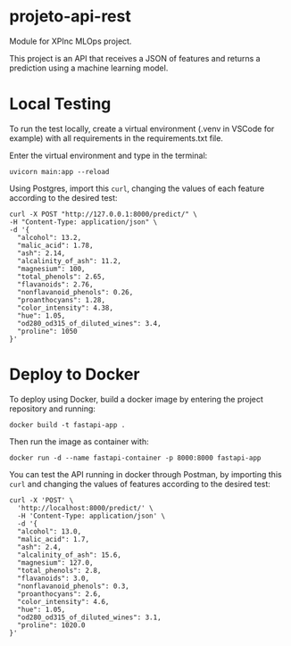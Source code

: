 # projeto-api-rest
Module for XPInc MLOps project.

This project is an API that receives a JSON of features and returns a prediction using a machine learning model.

# Local Testing
To run the test locally, create a virtual environment (.venv in VSCode for example) with all requirements in the requirements.txt file.

Enter the virtual environment and type in the terminal:
```
uvicorn main:app --reload
```

Using Postgres, import this `curl`, changing the values of each feature according to the desired test:
```
curl -X POST "http://127.0.0.1:8000/predict/" \
-H "Content-Type: application/json" \
-d '{
  "alcohol": 13.2,
  "malic_acid": 1.78,
  "ash": 2.14,
  "alcalinity_of_ash": 11.2,
  "magnesium": 100,
  "total_phenols": 2.65,
  "flavanoids": 2.76,
  "nonflavanoid_phenols": 0.26,
  "proanthocyans": 1.28,
  "color_intensity": 4.38,
  "hue": 1.05,
  "od280_od315_of_diluted_wines": 3.4,
  "proline": 1050
}'
```

# Deploy to Docker
To deploy using Docker, build a docker image by entering the project repository and running:
```
docker build -t fastapi-app .
```

Then run the image as container with:
```
docker run -d --name fastapi-container -p 8000:8000 fastapi-app
```

You can test the API running in docker through Postman, by importing this `curl` and changing the values of features according to the desired test:
```
curl -X 'POST' \
  'http://localhost:8000/predict/' \
  -H 'Content-Type: application/json' \
  -d '{
  "alcohol": 13.0,
  "malic_acid": 1.7,
  "ash": 2.4,
  "alcalinity_of_ash": 15.6,
  "magnesium": 127.0,
  "total_phenols": 2.8,
  "flavanoids": 3.0,
  "nonflavanoid_phenols": 0.3,
  "proanthocyans": 2.6,
  "color_intensity": 4.6,
  "hue": 1.05,
  "od280_od315_of_diluted_wines": 3.1,
  "proline": 1020.0
}'
```
